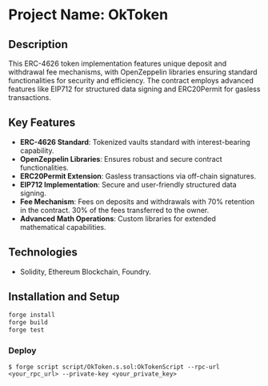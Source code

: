 # Project Name: OkToken
## Description

This ERC-4626 token implementation features unique deposit and withdrawal fee mechanisms, with OpenZeppelin libraries ensuring standard functionalities for security and efficiency. The contract employs advanced features like EIP712 for structured data signing and ERC20Permit for gasless transactions.

## Key Features

- **ERC-4626 Standard**: Tokenized vaults standard with interest-bearing capability.
- **OpenZeppelin Libraries**: Ensures robust and secure contract functionalities.
- **ERC20Permit Extension**: Gasless transactions via off-chain signatures.
- **EIP712 Implementation**: Secure and user-friendly structured data signing.
- **Fee Mechanism**: Fees on deposits and withdrawals with 70% retention in the contract. 30% of the fees transferred to the owner.
- **Advanced Math Operations**: Custom libraries for extended mathematical capabilities.

## Technologies

- Solidity, Ethereum Blockchain, Foundry.

## Installation and Setup

```bash
forge install
forge build
forge test
```

### Deploy

```shell
$ forge script script/OkToken.s.sol:OkTokenScript --rpc-url <your_rpc_url> --private-key <your_private_key>
```
